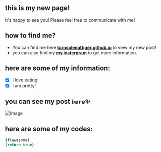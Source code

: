## this is my new page!
It's happy to see you!
Please feel free to communicate with me!

## how to find me?
* You can find me here **[turnsoleeattiger.github.io](https://turnsoleeattiger.github.io/)** to view my new post!
* you can also find my **[my instergram](https://www.instagram.com/turnsoleeattiger/)** to get more information.

## here are some of my information:
- [x] I love eating!
- [x] I am pretty!

## you can see my post *`here`*:sparkles:
![Image](https://encrypted-tbn0.gstatic.com/images?q=tbn:ANd9GcRccl5nRIzoe5_2y4WEkjShHZzhacjq1YT5Ayke7_HSBfn5XoFy)

## here are some of my codes:
```javascript
if(awesome)
{return true}
```




 

 
 
